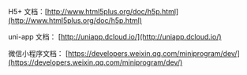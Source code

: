 

H5+ 文档：[http://www.html5plus.org/doc/h5p.html](http://www.html5plus.org/doc/h5p.html)


uni-app 文档： [http://uniapp.dcloud.io/](http://uniapp.dcloud.io/)

微信小程序文档： [https://developers.weixin.qq.com/miniprogram/dev/](https://developers.weixin.qq.com/miniprogram/dev/)